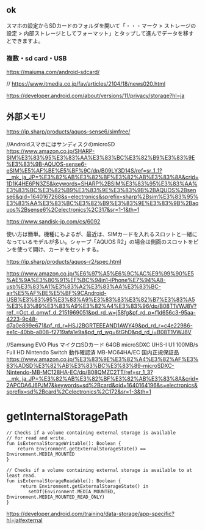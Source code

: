 ## ok
スマホの設定からSDカードのフォルダを開いて「・・・マーク > ストレージの設定 > 内部ストレージとしてフォーマット」とタップして進んでデータを移すとできますよ。

### 複数・sd card・USB

https://maiuma.com/android-sdcard/

// 
https://www.itmedia.co.jp/fav/articles/2104/18/news020.html


https://developer.android.com/about/versions/11/privacy/storage?hl=ja


## 外部メモリ
https://jp.sharp/products/aquos-sense6/simfree/

//AndroidスマホにはサンディスクのmicroSD
https://www.amazon.co.jp/SHARP-SIM%E3%83%95%E3%83%AA%E3%83%BC%E3%82%B9%E3%83%9E%E3%83%9B-AQUOS-sense6-eSIM%E5%AF%BE%E5%BF%9C/dp/B09LY3D14S/ref=sr_1_1?__mk_ja_JP=%E3%82%AB%E3%82%BF%E3%82%AB%E3%83%8A&crid=1D1K4HE6PN3ZS&keywords=SHARP%2BSIM%E3%83%95%E3%83%AA%E3%83%BC%E3%82%B9%E3%83%9E%E3%83%9B%2BAQUOS%2Bsense6&qid=1640167268&s=electronics&sprefix=sharp%2Bsim%E3%83%95%E3%83%AA%E3%83%BC%E3%82%B9%E3%83%9E%E3%83%9B%2Baquos%2Bsense6%2Celectronics%2C317&sr=1-1&th=1

https://www.sandisk-jp.com/cs/6092

使い方は簡単。機種にもよるが、最近は、SIMカードを入れるスロットと一緒になっているモデルが多い。シャープ「AQUOS R2」の場合は側面のスロットをピンを使って開け、カードをセットする。

https://jp.sharp/products/aquos-r2/spec.html

https://www.amazon.co.jp/%E6%97%A5%E6%9C%AC%E9%99%90%E5%AE%9A%E3%80%91%EF%BC%94in1-iPhone%E7%94%A8-usb%E3%83%A1%E3%83%A2%E3%83%AA%E3%83%BC-air%E5%AF%BE%E5%BF%9CAndroid-USB%E3%83%95%E3%83%A9%E3%83%83%E3%82%B7%E3%83%A5%E3%83%89%E3%83%A9%E3%82%A4%E3%83%96/dp/B08T1VWJ8V?ref_=Oct_d_omwf_d_2151969051&pd_rd_w=j58fg&pf_rd_p=f1d656c3-95aa-4223-9c48-d7a0e899e671&pf_rd_r=HSJ2BGRTEEEAND1AWY49&pd_rd_r=c4e22986-ee1c-40bb-a808-f2719afa1e9a&pd_rd_wg=6tGhD&pd_rd_i=B08T1VWJ8V

//Samsung EVO Plus マイクロSDカード 64GB microSDXC UHS-I U1 100MB/s Full HD Nintendo Switch 動作確認済 MB-MC64HA/EC 国内正規保証品
https://www.amazon.co.jp/%E3%83%9E%E3%82%A4%E3%82%AF%E3%83%ADSD%E3%82%AB%E3%83%BC%E3%83%89-microSDXC-Nintendo-MB-MC128HA-EC/dp/B08QMZC2TT/ref=sr_1_3?__mk_ja_JP=%E3%82%AB%E3%82%BF%E3%82%AB%E3%83%8A&crid=2APCDA6J6PJM7&keywords=sd%2Bcard&qid=1640164196&s=electronics&sprefix=sd%2Bcard%2Celectronics%2C172&sr=1-3&th=1

# getInternalStoragePath
```kolin
// Checks if a volume containing external storage is available
// for read and write.
fun isExternalStorageWritable(): Boolean {
    return Environment.getExternalStorageState() == Environment.MEDIA_MOUNTED
}

// Checks if a volume containing external storage is available to at least read.
fun isExternalStorageReadable(): Boolean {
     return Environment.getExternalStorageState() in
        setOf(Environment.MEDIA_MOUNTED, Environment.MEDIA_MOUNTED_READ_ONLY)
}
```
https://developer.android.com/training/data-storage/app-specific?hl=ja#external
